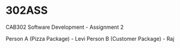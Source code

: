 # 302ASS
CAB302 Software Development - Assignment 2

Person A (Pizza Package) - Levi
Person B (Customer Package) - Raj
